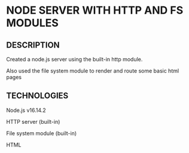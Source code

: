 # NODE SERVER WITH HTTP AND FS MODULES

## DESCRIPTION
Created a node.js server using the built-in http module.

Also used the file system module to render and route some basic html pages

## TECHNOLOGIES
Node.js v16.14.2

HTTP server (built-in)

File system module (built-in)

HTML
